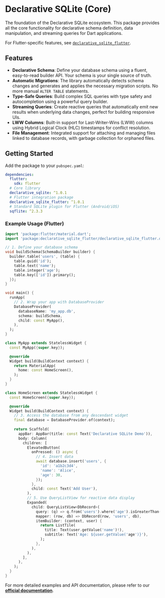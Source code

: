 # Declarative SQLite (Core)

The foundation of the Declarative SQLite ecosystem. This package provides all the core functionality for declarative schema definition, data manipulation, and streaming queries for Dart applications.

For Flutter-specific features, see [`declarative_sqlite_flutter`](../declarative_sqlite_flutter/).

## Features

- **Declarative Schema**: Define your database schema using a fluent, easy-to-read builder API. Your schema is your single source of truth.
- **Automatic Migrations**: The library automatically detects schema changes and generates and applies the necessary migration scripts. No more manual `ALTER TABLE` statements.
- **Type-Safe Queries**: Build complex SQL queries with type safety and autocompletion using a powerful query builder.
- **Streaming Queries**: Create reactive queries that automatically emit new results when underlying data changes, perfect for building responsive UIs.
- **LWW Columns**: Built-in support for Last-Writer-Wins (LWW) columns using Hybrid Logical Clock (HLC) timestamps for conflict resolution.
- **File Management**: Integrated support for attaching and managing files linked to database records, with garbage collection for orphaned files.

## Getting Started

Add the package to your `pubspec.yaml`:

```yaml
dependencies:
  flutter:
    sdk: flutter
  # Core library
  declarative_sqlite: ^1.0.1
  # Flutter integration package
  declarative_sqlite_flutter: ^1.0.1
  # Standard SQLite plugin for Flutter (Android/iOS)
  sqflite: ^2.3.3
```

### Example Usage (Flutter)

```dart
import 'package:flutter/material.dart';
import 'package:declarative_sqlite_flutter/declarative_sqlite_flutter.dart';

// 1. Define your database schema
void buildSchema(SchemaBuilder builder) {
  builder.table('users', (table) {
    table.guid('id');
    table.text('name');
    table.integer('age');
    table.key(['id']).primary();
  });
}

void main() {
  runApp(
    // 2. Wrap your app with DatabaseProvider
    DatabaseProvider(
      databaseName: 'my_app.db',
      schema: buildSchema,
      child: const MyApp(),
    ),
  );
}

class MyApp extends StatelessWidget {
  const MyApp({super.key});

  @override
  Widget build(BuildContext context) {
    return MaterialApp(
      home: const HomeScreen(),
    );
  }
}

class HomeScreen extends StatelessWidget {
  const HomeScreen({super.key});

  @override
  Widget build(BuildContext context) {
    // 3. Access the database from any descendant widget
    final database = DatabaseProvider.of(context);
    
    return Scaffold(
      appBar: AppBar(title: const Text('Declarative SQLite Demo')),
      body: Column(
        children: [
          ElevatedButton(
            onPressed: () async {
              // 4. Insert data
              await database.insert('users', {
                'id': 'a1b2c3d4',
                'name': 'Alice',
                'age': 30,
              });
            },
            child: const Text('Add User'),
          ),
          // 5. Use QueryListView for reactive data display
          Expanded(
            child: QueryListView<DbRecord>(
              query: (q) => q.from('users').where('age').isGreaterThan(25),
              mapper: (row, db) => DbRecord(row, 'users', db),
              itemBuilder: (context, user) {
                return ListTile(
                  title: Text(user.getValue('name')!),
                  subtitle: Text('Age: ${user.getValue('age')}'),
                );
              },
            ),
          ),
        ],
      ),
    );
  }
}
```

For more detailed examples and API documentation, please refer to our [**official documentation**](https://graknol.github.io/declarative_sqlite/docs/core-library/intro).
